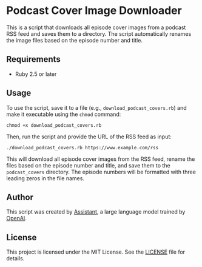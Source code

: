 # Podcast Cover Image Downloader

This is a script that downloads all episode cover images from a podcast RSS feed and saves them to a directory. The script automatically renames the image files based on the episode number and title.

## Requirements

- Ruby 2.5 or later

## Usage

To use the script, save it to a file (e.g., `download_podcast_covers.rb`) and make it executable using the `chmod` command:

``chmod +x download_podcast_covers.rb``


Then, run the script and provide the URL of the RSS feed as input:

``./download_podcast_covers.rb https://www.example.com/rss``


This will download all episode cover images from the RSS feed, rename the files based on the episode number and title, and save them to the `podcast_covers` directory. The episode numbers will be formatted with three leading zeros in the file names.

## Author

This script was created by [Assistant](https://openai.com/blog/openai-assistant/), a large language model trained by [OpenAI](https://openai.com/).

## License

This project is licensed under the MIT License. See the [LICENSE](LICENSE) file for details.
